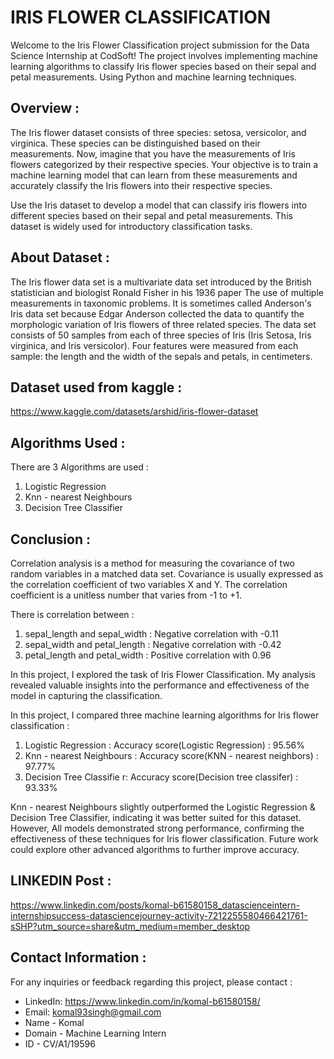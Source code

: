 # IRIS FLOWER CLASSIFICATION
Welcome to the Iris Flower Classification project submission for the Data Science Internship at CodSoft! The project involves implementing machine learning algorithms to classify Iris flower species based on their sepal and petal measurements. Using Python and machine learning techniques.

## Overview :
The Iris flower dataset consists of three species: setosa, versicolor, and virginica. These species can be distinguished based on their measurements. Now, imagine that you have the measurements of Iris flowers categorized by their respective species. Your objective is to train a machine learning model that can learn from these measurements and accurately classify the Iris flowers into their respective species.

Use the Iris dataset to develop a model that can classify iris flowers into different species based on their sepal and petal measurements. This dataset is widely used for introductory classification tasks.

## About Dataset :
The Iris flower data set is a multivariate data set introduced by the British statistician and biologist Ronald Fisher in his 1936 paper The use of multiple measurements in taxonomic problems. It is sometimes called Anderson's Iris data set because Edgar Anderson collected the data to quantify the morphologic variation of Iris flowers of three related species. The data set consists of 50 samples from each of three species of Iris (Iris Setosa, Iris virginica, and Iris versicolor). Four features were measured from each sample: the length and the width of the sepals and petals, in centimeters.

## Dataset used from kaggle :
https://www.kaggle.com/datasets/arshid/iris-flower-dataset

## Algorithms Used :
There are 3 Algorithms are used :
  1. Logistic Regression
  2. Knn - nearest Neighbours
  3. Decision Tree Classifier

## Conclusion :

Correlation analysis is a method for measuring the covariance of two random variables in a matched data set. Covariance is usually expressed as the correlation coefficient of two variables X and Y. The correlation coefficient is a unitless number that varies from -1 to +1.

There is correlation between :
1. sepal_length and sepal_width : Negative correlation with -0.11
2. sepal_width and petal_length : Negative correlation with -0.42
3. petal_length and petal_width : Positive correlation with 0.96


In this project, I explored the task of Iris Flower Classification. My analysis revealed valuable insights into the performance and effectiveness of the model in capturing the classification.

In this project, I compared three machine learning algorithms for Iris flower classification :
1. Logistic Regression : Accuracy score(Logistic Regression) : 95.56%
2. Knn - nearest Neighbours : Accuracy score(KNN - nearest neighbors) : 97.77%
3. Decision Tree Classifie r: Accuracy score(Decision tree classifer) : 93.33%

Knn - nearest Neighbours slightly outperformed the Logistic Regression & Decision Tree Classifier, indicating it was better suited for this dataset. However, All models demonstrated strong performance, confirming the effectiveness of these techniques for Iris flower classification. Future work could explore other advanced algorithms to further improve accuracy.


## LINKEDIN Post :
https://www.linkedin.com/posts/komal-b61580158_datascienceintern-internshipsuccess-datasciencejourney-activity-7212255580466421761-sSHP?utm_source=share&utm_medium=member_desktop

## Contact Information :
For any inquiries or feedback regarding this project, please contact :

- LinkedIn: https://www.linkedin.com/in/komal-b61580158/
- Email: komal93singh@gmail.com
- Name - Komal
- Domain - Machine Learning Intern
- ID - CV/A1/19596
